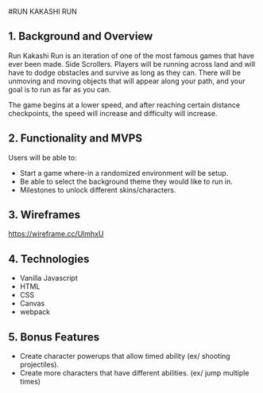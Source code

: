 #RUN KAKASHI RUN

## 1. Background and Overview

Run Kakashi Run is an iteration of one of the most famous games that have ever been made. Side Scrollers. Players will be running across land and will have to dodge obstacles and survive as long as they can. There will be unmoving and moving objects that will appear along your path, and your goal is to run as far as you can.

The game begins at a lower speed, and after reaching certain distance checkpoints, the speed will increase and difficulty will increase.

## 2. Functionality and MVPS

Users will be able to:

* Start a game where-in a randomized environment will be setup.
* Be able to select the background theme they would like to run in.
* Milestones to unlock different skins/characters.

## 3. Wireframes

https://wireframe.cc/UlmhxU

## 4. Technologies

* Vanilla Javascript
* HTML
* CSS
* Canvas
* webpack

## 5. Bonus Features

* Create character powerups that allow timed ability (ex/ shooting projectiles).
* Create more characters that have different abilities. (ex/ jump multiple times)
